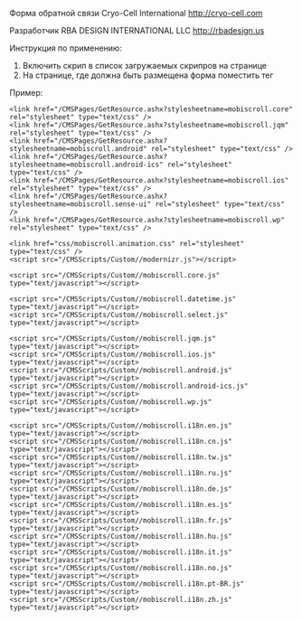 Форма обратной связи Cryo-Cell International
http://cryo-cell.com

Разработчик RBA DESIGN INTERNATIONAL LLC
http://rbadesign.us

Инструкция по применению:

1. Включить скрип в список загружаемых скрипров на странице
2. На странице, где должна быть размещена форма поместить тег <div id='callback-form-wrapper'></div>
 
Пример:

<script src="http://code.jquery.com/jquery-1.9.1.min.js"></script>
<script src="http://code.jquery.com/mobile/1.3.1/jquery.mobile-1.3.1.min.js"></script>
<script src="/CMSScripts/Custom/jquery.validate.js" type="text/javascript"></script>
<script src="/CMSScripts/Custom/jquery.maskedinput.js" type="text/javascript"></script>
<script src="/CMSScripts/Custom/purl.js" type="text/javascript"></script>
<link href="/CMSPages/GetResource.ashx?stylesheetname=jQueryMobileCryoCell" type="text/css" rel="stylesheet"/>
<link href="/CMSPages/GetResource.ashx?stylesheetname=Mobile" type="text/css" rel="stylesheet"/>

    <link href="/CMSPages/GetResource.ashx?stylesheetname=mobiscroll.core" rel="stylesheet" type="text/css" />
    <link href="/CMSPages/GetResource.ashx?stylesheetname=mobiscroll.jqm" rel="stylesheet" type="text/css" />
    <link href="/CMSPages/GetResource.ashx?stylesheetname=mobiscroll.android" rel="stylesheet" type="text/css" />
    <link href="/CMSPages/GetResource.ashx?stylesheetname=mobiscroll.android-ics" rel="stylesheet" type="text/css" />
    <link href="/CMSPages/GetResource.ashx?stylesheetname=mobiscroll.ios" rel="stylesheet" type="text/css" />
    <link href="/CMSPages/GetResource.ashx?stylesheetname=mobiscroll.sense-ui" rel="stylesheet" type="text/css" />
    <link href="/CMSPages/GetResource.ashx?stylesheetname=mobiscroll.wp" rel="stylesheet" type="text/css" />

    <link href="css/mobiscroll.animation.css" rel="stylesheet" type="text/css" />
    <script src="/CMSScripts/Custom//modernizr.js"></script>

    <script src="/CMSScripts/Custom//mobiscroll.core.js" type="text/javascript"></script>

    <script src="/CMSScripts/Custom//mobiscroll.datetime.js" type="text/javascript"></script>
    <script src="/CMSScripts/Custom//mobiscroll.select.js" type="text/javascript"></script>

    <script src="/CMSScripts/Custom//mobiscroll.jqm.js" type="text/javascript"></script>
    <script src="/CMSScripts/Custom//mobiscroll.ios.js" type="text/javascript"></script>
    <script src="/CMSScripts/Custom//mobiscroll.android.js" type="text/javascript"></script>
    <script src="/CMSScripts/Custom//mobiscroll.android-ics.js" type="text/javascript"></script>
    <script src="/CMSScripts/Custom//mobiscroll.wp.js" type="text/javascript"></script>

    <script src="/CMSScripts/Custom//mobiscroll.i18n.en.js" type="text/javascript"></script>
    <script src="/CMSScripts/Custom//mobiscroll.i18n.cn.js" type="text/javascript"></script>
    <script src="/CMSScripts/Custom//mobiscroll.i18n.tw.js" type="text/javascript"></script>
    <script src="/CMSScripts/Custom//mobiscroll.i18n.ru.js" type="text/javascript"></script>
    <script src="/CMSScripts/Custom//mobiscroll.i18n.de.js" type="text/javascript"></script>
    <script src="/CMSScripts/Custom//mobiscroll.i18n.es.js" type="text/javascript"></script>
    <script src="/CMSScripts/Custom//mobiscroll.i18n.fr.js" type="text/javascript"></script>
    <script src="/CMSScripts/Custom//mobiscroll.i18n.hu.js" type="text/javascript"></script>    
    <script src="/CMSScripts/Custom//mobiscroll.i18n.it.js" type="text/javascript"></script>
    <script src="/CMSScripts/Custom//mobiscroll.i18n.no.js" type="text/javascript"></script>
    <script src="/CMSScripts/Custom//mobiscroll.i18n.pt-BR.js" type="text/javascript"></script>
    <script src="/CMSScripts/Custom//mobiscroll.i18n.zh.js" type="text/javascript"></script>

<script src="/CMSScripts/Custom/mobile.js" type="text/javascript"></script>
<script src="/CMSScripts/Custom/callback-form.js" type="text/javascript"></script>
